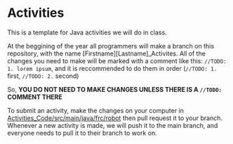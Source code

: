 # Activities
This is a template for Java activities we will do in class.

At the beggining of the year all programmers will make a branch on this repository, with the name [Firstname][Lastname]\_Activites.
All of the changes you need to make will be marked with a comment like this: `//TODO: 1. lorem ipsum`, and it is reccommended to do them in order (`//TODO: 1.` first, `//TODO: 2.` second)

So, **YOU DO NOT NEED TO MAKE CHANGES UNLESS THERE IS A `//TODO:` COMMENT THERE**

To submit an activity, make the changes on your computer in [Activities_Code/src/main/java/frc/robot](https://github.com/iron-claw-972/Activities_Templates/tree/main/Activities_Code/src/main/java/frc/robot) then pull request it to your branch.
Whenever a new activity is made, we will push it to the main branch, and everyone needs to pull it to their branch to work on.
